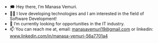 - 🗯  Hey there, I’m Manasa Vemuri. 
- 👩‍💻 I love developing technologies and I am interested in the field of Software Development! 
- 🌱 I’m currently looking for opportunities in the IT industry.
- 📫 You can reach me at, 
email: manasavemuri19@gmail.com or
linkedin: www.linkedin.com/in/manasa-vemuri-56a7701a4

<!---
manasavemuri19/manasavemuri19 is a ✨ special ✨ repository because its `README.md` (this file) appears on your GitHub profile.
You can click the Preview link to take a look at your changes.
--->
